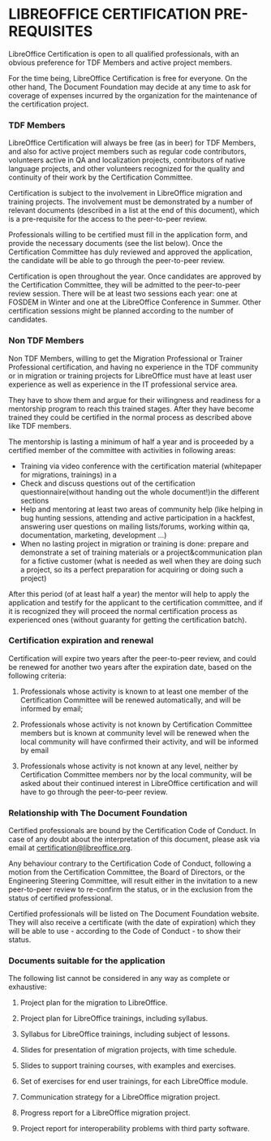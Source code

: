 # LIBREOFFICE CERTIFICATION PRE-REQUISITES

LibreOffice Certification is open to all qualified professionals, with an obvious preference for TDF Members and active project members.

For the time being, LibreOffice Certification is free for everyone. On the other hand, The Document Foundation may decide at any time to ask for coverage of expenses incurred by the organization for the maintenance of the certification project.

### TDF Members

LibreOffice Certification will always be free \(as in beer\) for TDF Members, and also for active project members such as regular code contributors, volunteers active in QA and localization projects, contributors of native language projects, and other volunteers recognized for the quality and continuity of their work by the Certification Committee.

Certification is subject to the involvement in LibreOffice migration and training projects. The involvement must be demonstrated by a number of relevant documents \(described in a list at the end of this document\), which is a pre-requisite for the access to the peer-to-peer review.

Professionals willing to be certified must fill in the application form, and provide the necessary documents \(see the list below\). Once the Certification Committee has duly reviewed and approved the application, the candidate will be able to go through the peer-to-peer review.

Certification is open throughout the year. Once candidates are approved by the Certification Committee, they will be admitted to the peer-to-peer review session. There will be at least two sessions each year: one at FOSDEM in Winter and one at the LibreOffice Conference in Summer. Other certification sessions might be planned according to the number of candidates.

### Non TDF Members

Non TDF Members, willing to get the Migration Professional or Trainer Professional certification, and having no experience in the TDF community or in migration or training projects for LibreOffice must have at least user experience as well as experience in the IT professional service area.

They have to show them and argue for their willingness and readiness for a mentorship program to reach this trained stages. After they have become trained they could be certified in the normal process as described above like TDF members.

The mentorship is lasting a minimum of half a year and is proceeded by a certified member of the committee with activities in following areas:

* Training via video conference with the certification material \(whitepaper for migrations, trainings\) in a
* Check and discuss questions out of the certification questionnaire\(without handing out the whole document!\)in the different sections
* Help and mentoring at least two areas of community help \(like helping in bug hunting sessions, attending and active participation in a hackfest, answering user questions on mailing lists/forums, working within qa, documentation, marketing, development …\)
* When no lasting project in migration or training is done: prepare and demonstrate a set of training materials or a project&communication plan for a fictive customer \(what is needed as well when they are doing such a project, so its a perfect preparation for acquiring or doing such a project\)

After this period \(of at least half a year\) the mentor will help to apply the application and testify for the applicant to the certification committee, and if it is recognized they will proceed the normal certification process as experienced ones \(without guaranty for getting the certification batch\).

### **Certification expiration and renewal**

Certification will expire two years after the peer-to-peer review, and could be renewed for another two years after the expiration date, based on the following criteria:

1. Professionals whose activity is known to at least one member of the Certification Committee will be renewed automatically, and will be informed by email;

2. Professionals whose activity is not known by Certification Committee members but is known at community level will be renewed when the local community will have confirmed their activity, and will be informed by email

3. Professionals whose activity is not known at any level, neither by Certification Committee members nor by the local community, will be asked about their continued interest in LibreOffice certification and will have to go through the peer-to-peer review.

### **Relationship with The Document Foundation**

Certified professionals are bound by the Certification Code of Conduct. In case of any doubt about the interpretation of this document, please ask via email at [certification@libreoffice.org](mailto:certification@libreoffice.org).

Any behaviour contrary to the Certification Code of Conduct, following a motion from the Certification Committee, the Board of Directors, or the Engineering Steering Committee, will result either in the invitation to a new peer-to-peer review to re-confirm the status, or in the exclusion from the status of certified professional.

Certified professionals will be listed on The Document Foundation website. They will also receive a certificate \(with the date of expiration\) which they will be able to use - according to the Code of Conduct - to show their status.

### **Documents suitable for the application**

The following list cannot be considered in any way as complete or exhaustive:

1. Project plan for the migration to LibreOffice.

2. Project plan for LibreOffice trainings, including syllabus.

3. Syllabus for LibreOffice trainings, including subject of lessons.

4. Slides for presentation of migration projects, with time schedule.

5. Slides to support training courses, with examples and exercises.

6. Set of exercises for end user trainings, for each LibreOffice module.

7. Communication strategy for a LibreOffice migration project.

8. Progress report for a LibreOffice migration project.

9. Project report for interoperability problems with third party software.





